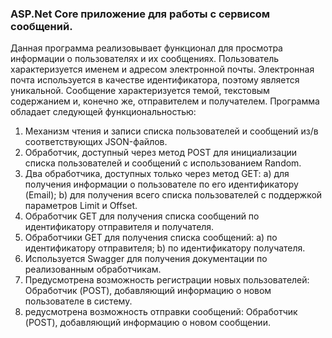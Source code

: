 ### ASP.Net Core приложение для работы с сервисом сообщений.

Данная программа реализовывает функционал для просмотра информации о пользователях и их сообщениях.
Пользователь характеризуется именем и адресом электронной почты. Электронная почта используется в качестве идентификатора, поэтому является уникальной.
Сообщение характеризуется темой, текстовым содержанием и, конечно же, отправителем и получателем.
Программа обладает следующей функциональностью:
1. Механизм чтения и записи списка пользователей и сообщений из/в соответствующих JSON-файлов.
2. Обработчик, доступный через метод POST для инициализации списка пользователей и сообщений с использованием Random.
3. Два обработчика, доступных только через метод GET: a) для получения информации о пользователе по его идентификатору (Email); b) для получения всего списка пользователей с поддержкой параметров Limit и Offset.
4. Обработчик GET для получения списка сообщений по идентификатору отправителя и получателя.
5. Обработчики GET для получения списка сообщений: a) по идентификатору отправителя; b) по идентификатору получателя.
6. Используется Swagger для получения документации по реализованным обработчикам.
7. Предусмотрена возможность регистрации новых пользователей: Обработчик (POST), добавляющий информацию о новом пользователе в систему.
8. редусмотрена возможность отправки сообщений: Обработчик (POST), добавляющий информацию о новом сообщении.
